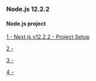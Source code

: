 ### Node.js 12.2.2

#### Node.js project

[1 - Next.js v12.2.2 - Project Setup ](../../tree/3fa71fa5b101d3430f6435afc2f3230b1d640696/)

[2 -  ](../../tree//)

[3 -  ](../../tree//)

[4 -  ](../../tree//)

